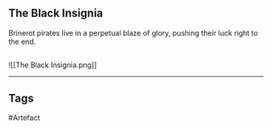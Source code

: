 ## The Black Insignia
Brinerot pirates live in a perpetual blaze of glory,
pushing their luck right to the end.
## 
![[The Black Insignia.png]]

---
## Tags
#Artefact
